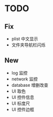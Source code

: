 # TODO

## Fix

* plist 中文显示
* 文件夹导航栏闪烁

## New

* log 监控
* network 监控
* database 增删改查
* UI 取色
* UI 控件信息
* UI 标度尺
* UI 控件边框